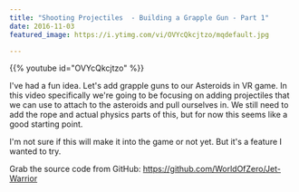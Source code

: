 ```yaml
---
title: "Shooting Projectiles  - Building a Grapple Gun - Part 1"
date: 2016-11-03
featured_image: https://i.ytimg.com/vi/OVYcQkcjtzo/mqdefault.jpg

---
```


{{% youtube id="OVYcQkcjtzo" %}}

I've had a fun idea. Let's add grapple guns to our Asteroids in VR game. In this video specifically we're going to be focusing on adding projectiles that we can use to attach to the asteroids and pull ourselves in. We still need to add the rope and actual physics parts of this, but for now this seems like a good starting point.

I'm not sure if this will make it into the game or not yet. But it's a feature I wanted to try.

Grab the source code from GitHub: https://github.com/WorldOfZero/Jet-Warrior